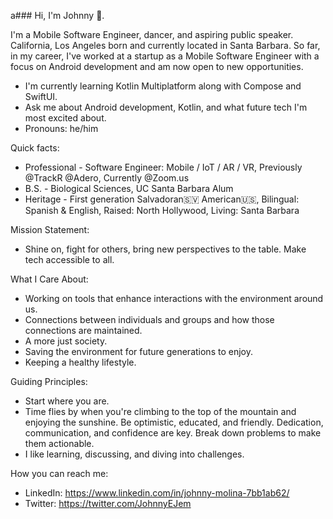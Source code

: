 a### Hi, I'm Johnny 👋. 

I'm a Mobile Software Engineer, dancer, and aspiring public speaker. California, Los Angeles born and currently located in Santa Barbara. So far, in my career, I've worked at a startup as a Mobile Software Engineer with a focus on Android development and am now open to new opportunities.

  - I'm currently learning Kotlin Multiplatform along with Compose and SwiftUI. 
  - Ask me about Android development, Kotlin, and what future tech I'm most excited about.
  - Pronouns: he/him

Quick facts:
   - Professional - Software Engineer: Mobile / IoT / AR / VR, Previously @TrackR @Adero, Currently @Zoom.us
   - B.S. - Biological Sciences, UC Santa Barbara Alum
   - Heritage - First generation Salvadoran🇸🇻 American🇺🇸,  Bilingual: Spanish & English, Raised: North Hollywood, Living: Santa Barbara
    
Mission Statement:
  - Shine on, fight for others, bring new perspectives to the table. Make tech accessible to all.
    
What I Care About:
  - Working on tools that enhance interactions with the environment around us.
  - Connections between individuals and groups and how those connections are maintained. 
  - A more just society.
  - Saving the environment for future generations to enjoy.
  - Keeping a healthy lifestyle. 
    
Guiding Principles:
  - Start where you are.
  - Time flies by when you're climbing to the top of the mountain and enjoying the sunshine. Be optimistic, educated, and friendly. Dedication, communication, and confidence are key. Break down problems to make them actionable.
  - I like learning, discussing, and diving into challenges.
    
How you can reach me:
  - LinkedIn: https://www.linkedin.com/in/johnny-molina-7bb1ab62/
  - Twitter: https://twitter.com/JohnnyEJem
